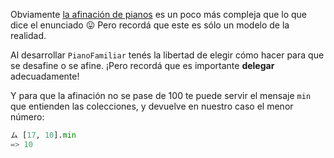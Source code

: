 Obviamente [la afinación de pianos](https://es.wikipedia.org/wiki/Afinaci%C3%B3n_del_piano) es un poco más compleja que lo que dice el enunciado :stuck_out_tongue: Pero recordá que este es sólo un modelo de la realidad.

Al desarrollar `PianoFamiliar` tenés la libertad de elegir cómo hacer para que se desafine o se afine. ¡Pero recordá que es importante **delegar** adecuadamente!

Y para que la afinación no se pase de 100 te puede servir el mensaje `min` que entienden las colecciones, y devuelve en nuestro caso el menor número:

```python
ム [17, 10].min
=> 10
```
